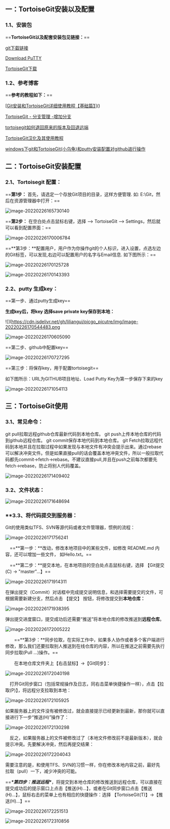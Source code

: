 ​                                        

## 一：TortoiseGit安装以及配置



### 1.1、安装包	

==**TortoiseGit以及配套安装包见链接：**==

[git下载链接](https://gitforwindows.org/index.html)

[Download PuTTY](https://www.chiark.greenend.org.uk/~sgtatham/putty/latest.html)

[TortoiseGit下载](https://tortoisegit.org/download/)



### 1.2、参考博客	

==**参考的教程如下：**==

[[Git安装和TortoiseGit详细使用教程【基础篇】](https://www.cnblogs.com/mq0036/p/9442751.html)]()

[TortoiseGit - 分支管理 -增加分支](https://www.cnblogs.com/McKean/p/6083526.html)

[tortoisegit如何退回原来的版本及回退远端](https://blog.csdn.net/zhanglong_longlong/article/details/105242109)

[TortoiseGit汉化及其使用教程](https://www.cnblogs.com/anayigeren/p/10177027.html)

[windows下git和TortoiseGit(小乌龟)和putty安装配置对github进行操作](https://blog.csdn.net/dengzeyuan/article/details/78943816)

## 二：TortoiseGit安装配置



### 2.1、Tortoisegit 配置：

==**第1步：** 首先，请选定一个存放Git项目的目录，这样方便管理. 如: E:\Git，然后在资源管理器中打开：==

![image-20220226165730140](https://cdn.jsdelivr.net/gh/liliangui/picgo_picutre/img/image-20220226165730140.png)



==**第2步：** 在空白处点击鼠标右键，选择 --> TortoiseGit --> Settings，然后就可以看到配置界面：==

![image-20220226170006784](https://cdn.jsdelivr.net/gh/liliangui/picgo_picutre/img/image-20220226170006784.png)

==**第3步：**配置用户，用户作为你操作git的个人标识，进入设置，点选左边的Git标签，可以发现,右边可以配置用户的名字与Email信息. 如下图所示：==

![image-20220226170125728](https://cdn.jsdelivr.net/gh/liliangui/picgo_picutre/img/image-20220226170125728.png)

![image-20220226170143393](https://cdn.jsdelivr.net/gh/liliangui/picgo_picutre/img/image-20220226170143393.png)



### 2.2、putty 生成key：



==第一步、通过putty生成key==

**生成key后，将key  选择save  private key保存到本地：**

![](https://cdn.jsdelivr.net/gh/liliangui/picgo_picutre/img/image-20220226170544483.png

![image-20220226170605090](https://cdn.jsdelivr.net/gh/liliangui/picgo_picutre/img/image-20220226170605090.png)



==第二步、github中配置key==

![image-20220226170727295](https://cdn.jsdelivr.net/gh/liliangui/picgo_picutre/img/image-20220226170727295.png)

==第三步：将保存key，用于配置tortoisegit==

如下图所示：URL为GITHUB项目地址、Load Putty Key为第一步保存下来的key

![image-20220226171054113](https://cdn.jsdelivr.net/gh/liliangui/picgo_picutre/img/image-20220226171054113.png)





## 三：TortoiseGit使用

### **3.1、常见命令：**

git pull拉取远程github仓库最新代码到本地仓库。
git push上传本地仓库的代码到github远程仓库。
git commit保存本地代码到本地仓库。
git Fetch拉取远程代码到本地并且在拉取过程中如果发现与本地文件有冲突会提示出来。通过rebase可以解决冲突文件。但是如果直接pull的话会覆盖本地冲突文件，所以一般拉取代码都先commit->fetch->rebase。不建议直接pull,并且在push之前每次都要先fetch->rebase，防止将别人代码覆盖。

![image-20220226171409402](https://cdn.jsdelivr.net/gh/liliangui/picgo_picutre/img/image-20220226171409402.png)



### **3.2、文件状态：**

![image-20220226171648694](https://cdn.jsdelivr.net/gh/liliangui/picgo_picutre/img/image-20220226171648694.png)

### **3.3、**将代码提交到服务器**：

Git的使用类似TFS、SVN等源代码或者文件管理器，惯例的流程：

![image-20220226171756241](https://cdn.jsdelivr.net/gh/liliangui/picgo_picutre/img/image-20220226171756241.png)

　==**第一步：**改动，修改本地项目中的某些文件，如修改 README.md 内容，还可以增加一些文件， 如Hello.txt。==

　==**第二步：**提交本地，在本地项目的空白处点击鼠标右键，选择 【Git提交(C) -> "master"...】==

![image-20220226171914311](https://cdn.jsdelivr.net/gh/liliangui/picgo_picutre/img/image-20220226171914311.png)

在弹出提交（Commit）对话框中完成提交说明信息，和选择需要提交的文件，可根据需要新建分支，然后点击 【提交】 按钮，将修改提交到**本地仓库：**

![image-20220226171938395](https://cdn.jsdelivr.net/gh/liliangui/picgo_picutre/img/image-20220226171938395.png)

弹出提交进度窗口，提交成功后还需要“推送”将本地仓库的修改推送到**远程仓库**。

![image-20220226172005222](https://cdn.jsdelivr.net/gh/liliangui/picgo_picutre/img/image-20220226172005222.png)

　　==**第3步：**同步拉取，在实际工作中，如果多人协作或者多个客户端进行修改，那么我们还要拉取别人推送到在线仓库的内容，所以在推送之前需要先执行同步拉取(Pull ...)操作。==

　　在本地仓库文件夹上【右击鼠标】→【Git同步】：

![image-20220226172040198](https://cdn.jsdelivr.net/gh/liliangui/picgo_picutre/img/image-20220226172040198.png)

　打开Git同步窗口（包括常规操作及日志，同右击菜单快捷操作一样），点击【拉取(P)】，将远程分支拉取到本地：

![image-20220226172105925](https://cdn.jsdelivr.net/gh/liliangui/picgo_picutre/img/image-20220226172105925.png)

如果服务器上的文件没有被修改过，就会直接提示已经更新到最新，那你就可以直接进行下一步“推送(H)”操作了：

![image-20220226172130298](https://cdn.jsdelivr.net/gh/liliangui/picgo_picutre/img/image-20220226172130298.png)

　反之，如果服务器上的文件被修改过了（本地文件修改前不是最新版本），就会提示冲突。先要解决冲突，然后再提交结果：

![image-20220226172204043](https://cdn.jsdelivr.net/gh/liliangui/picgo_picutre/img/image-20220226172204043.png)

需要注意的是，和使用TFS、SVN的习惯一样，你在修改本地内容之前，最好先 拉取（pull）一下，减少冲突的可能。



==***\*第四步：推送远程\****，将提交到本地仓库的修改推送到远程仓库，可以直接在提交成功后的提示窗口上点击【推送(H)...】，或者在Git同步窗口点击【推送(H)...】，鼠标右击的菜单上也有相应的快捷操作：选择 【TortoiseGit(T)】→【推送(H)...】==

![image-20220226172251513](https://cdn.jsdelivr.net/gh/liliangui/picgo_picutre/img/image-20220226172251513.png)

![image-20220226172310856](https://cdn.jsdelivr.net/gh/liliangui/picgo_picutre/img/image-20220226172310856.png)
